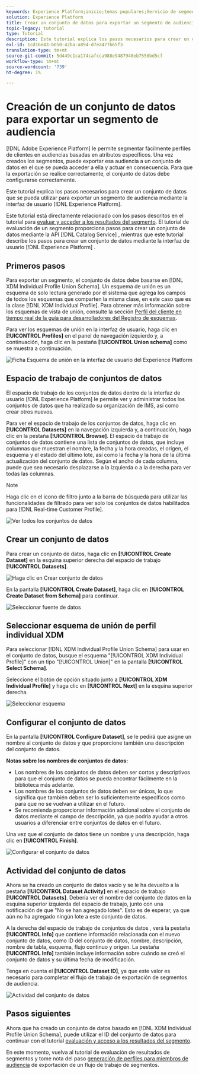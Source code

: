 ```yaml
---
keywords: Experience Platform;inicio;temas populares;Servicio de segmentación;segmentación;Segmentación;crear un conjunto de datos;exportar segmento de audiencia;exportar segmento;
solution: Experience Platform
title: Crear un conjunto de datos para exportar un segmento de audiencia
topic-legacy: tutorial
type: Tutorial
description: Este tutorial explica los pasos necesarios para crear un conjunto de datos que se pueda utilizar para exportar un segmento de audiencia mediante la interfaz de usuario del Experience Platform.
exl-id: 1cd16e43-b050-42ba-a894-d7ea477b65f3
translation-type: tm+mt
source-git-commit: 5d449c1ca174cafcca988e9487940eb7550bd5cf
workflow-type: tm+mt
source-wordcount: '739'
ht-degree: 1%

---
```


# Creación de un conjunto de datos para exportar un segmento de audiencia

[!DNL Adobe Experience Platform] le permite segmentar fácilmente perfiles de clientes en audiencias basadas en atributos específicos. Una vez creados los segmentos, puede exportar esa audiencia a un conjunto de datos en el que se pueda acceder a ella y actuar en consecuencia. Para que la exportación se realice correctamente, el conjunto de datos debe configurarse correctamente.

Este tutorial explica los pasos necesarios para crear un conjunto de datos que se pueda utilizar para exportar un segmento de audiencia mediante la interfaz de usuario [!DNL Experience Platform].

Este tutorial está directamente relacionado con los pasos descritos en el tutorial para [evaluar y acceder a los resultados del segmento](./evaluate-a-segment.md). El tutorial de evaluación de un segmento proporciona pasos para crear un conjunto de datos mediante la API [!DNL Catalog Service] , mientras que este tutorial describe los pasos para crear un conjunto de datos mediante la interfaz de usuario [!DNL Experience Platform] .

## Primeros pasos

Para exportar un segmento, el conjunto de datos debe basarse en [!DNL XDM Individual Profile Union Schema]. Un esquema de unión es un esquema de solo lectura generado por el sistema que agrega los campos de todos los esquemas que comparten la misma clase, en este caso que es la clase [!DNL XDM Individual Profile]. Para obtener más información sobre los esquemas de vista de unión, consulte la sección [Perfil del cliente en tiempo real de la guía para desarrolladores del Registro de esquemas](../../xdm/schema/composition.md#union).

Para ver los esquemas de unión en la interfaz de usuario, haga clic en **[!UICONTROL Profiles]** en el panel de navegación izquierdo y, a continuación, haga clic en la pestaña **[!UICONTROL Union schema]** como se muestra a continuación.

![Ficha Esquema de unión en la interfaz de usuario del Experience Platform](../images/tutorials/segment-export-dataset/union-schema-ui.png)


## Espacio de trabajo de conjuntos de datos

El espacio de trabajo de los conjuntos de datos dentro de la interfaz de usuario [!DNL Experience Platform] le permite ver y administrar todos los conjuntos de datos que ha realizado su organización de IMS, así como crear otros nuevos.

Para ver el espacio de trabajo de los conjuntos de datos, haga clic en **[!UICONTROL Datasets]** en la navegación izquierda y, a continuación, haga clic en la pestaña **[!UICONTROL Browse]**. El espacio de trabajo de conjuntos de datos contiene una lista de conjuntos de datos, que incluye columnas que muestran el nombre, la fecha y la hora creadas, el origen, el esquema y el estado del último lote, así como la fecha y la hora de la última actualización del conjunto de datos. Según el ancho de cada columna, puede que sea necesario desplazarse a la izquierda o a la derecha para ver todas las columnas.

>[!NOTE]
>
>Haga clic en el icono de filtro junto a la barra de búsqueda para utilizar las funcionalidades de filtrado para ver solo los conjuntos de datos habilitados para [!DNL Real-time Customer Profile].

![Ver todos los conjuntos de datos](../images/tutorials/segment-export-dataset/datasets-workspace.png)

## Crear un conjunto de datos

Para crear un conjunto de datos, haga clic en **[!UICONTROL Create Dataset]** en la esquina superior derecha del espacio de trabajo **[!UICONTROL Datasets]**.

![Haga clic en Crear conjunto de datos](../images/tutorials/segment-export-dataset/dataset-click-create.png)

En la pantalla **[!UICONTROL Create Dataset]**, haga clic en **[!UICONTROL Create Dataset from Schema]** para continuar.

![Seleccionar fuente de datos](../images/tutorials/segment-export-dataset/create-dataset.png)

## Seleccionar esquema de unión de perfil individual XDM

Para seleccionar [!DNL XDM Individual Profile Union Schema] para usar en el conjunto de datos, busque el esquema &quot;[!UICONTROL XDM Individual Profile]&quot; con un tipo &quot;[!UICONTROL Union]&quot; en la pantalla **[!UICONTROL Select Schema]**.

Seleccione el botón de opción situado junto a **[!UICONTROL XDM Individual Profile]** y haga clic en **[!UICONTROL Next]** en la esquina superior derecha.

![Seleccionar esquema](../images/tutorials/segment-export-dataset/select-schema.png)

## Configurar el conjunto de datos

En la pantalla **[!UICONTROL Configure Dataset]**, se le pedirá que asigne un nombre al conjunto de datos y que proporcione también una descripción del conjunto de datos.

**Notas sobre los nombres de conjuntos de datos:**
- Los nombres de los conjuntos de datos deben ser cortos y descriptivos para que el conjunto de datos se pueda encontrar fácilmente en la biblioteca más adelante.
- Los nombres de los conjuntos de datos deben ser únicos, lo que significa que también deben ser lo suficientemente específicos como para que no se vuelvan a utilizar en el futuro.
- Se recomienda proporcionar información adicional sobre el conjunto de datos mediante el campo de descripción, ya que podría ayudar a otros usuarios a diferenciar entre conjuntos de datos en el futuro.

Una vez que el conjunto de datos tiene un nombre y una descripción, haga clic en **[!UICONTROL Finish]**.

![Configurar el conjunto de datos](../images/tutorials/segment-export-dataset/configure-dataset.png)

## Actividad del conjunto de datos

Ahora se ha creado un conjunto de datos vacío y se le ha devuelto a la pestaña **[!UICONTROL Dataset Activity]** en el espacio de trabajo **[!UICONTROL Datasets]**. Debería ver el nombre del conjunto de datos en la esquina superior izquierda del espacio de trabajo, junto con una notificación de que &quot;No se han agregado lotes&quot;. Esto es de esperar, ya que aún no ha agregado ningún lote a este conjunto de datos.

A la derecha del espacio de trabajo de conjuntos de datos , verá la pestaña **[!UICONTROL Info]** que contiene información relacionada con el nuevo conjunto de datos, como ID del conjunto de datos, nombre, descripción, nombre de tabla, esquema, flujo continuo y origen. La pestaña **[!UICONTROL Info]** también incluye información sobre cuándo se creó el conjunto de datos y su última fecha de modificación.

Tenga en cuenta el **[!UICONTROL Dataset ID]**, ya que este valor es necesario para completar el flujo de trabajo de exportación de segmentos de audiencia.

![Actividad del conjunto de datos](../images/tutorials/segment-export-dataset/dataset-activity.png)

## Pasos siguientes

Ahora que ha creado un conjunto de datos basado en [!DNL XDM Individual Profile Union Schema], puede utilizar el ID del conjunto de datos para continuar con el tutorial [evaluación y acceso a los resultados del segmento](./evaluate-a-segment.md).

En este momento, vuelva al tutorial de evaluación de resultados de segmentos y tome nota del paso [generación de perfiles para miembros de audiencia](./evaluate-a-segment.md#generate-profiles) de exportación de un flujo de trabajo de segmentos.
